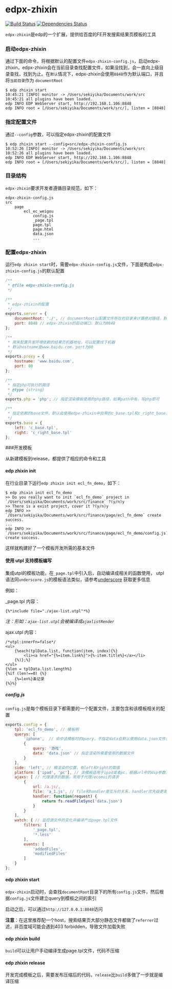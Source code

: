 # edpx-zhixin

[![Build Status](https://travis-ci.org/ecomfe/edpx-zhixin.png?branch=master)](https://travis-ci.org/ecomfe/edxp-zhixin) [![Dependencies Status](https://david-dm.org/ecomfe/edpx-zhixin.png)](https://david-dm.org/ecomfe/edpx-zhixin)


`edpx-zhixin`是edp的一个扩展，提供给百度的FE开发搜索结果页模板的工具

### 启动edpx-zhixin

通过下面的命令，将根据默认的配置文件`edpx-zhixin-config.js`，启动edpx-zhixin，edpx-zhixin会在当前目录查找配置文件，如果没找到，会一直向上级目录查找，找到为止。在`默认`情况下，edpx-zhixin会使用`8848`作为默认端口，并且将`当前目录`作为 `documentRoot`

```
$ edp zhixin start
10:45:21 [INFO] monitor -> /Users/sekiyika/Documents/work/src
10:45:21 all plugins have been loaded.
edp INFO EDP WebServer start, http://192.168.1.106:8848
edp INFO root = [/Users/sekiyika/Documents/work/src/], listen = [8848] 
```

### 指定配置文件

通过`--config`参数，可以指定edpx-zhixin的配置文件

```
$ edp zhixin start --config=src/edpx-zhixin-config.js 
10:52:26 [INFO] monitor -> /Users/sekiyika/Documents/work/src
10:52:26 all plugins have been loaded.
edp INFO EDP WebServer start, http://192.168.1.106:8848
edp INFO root = [/Users/sekiyika/Documents/work/src/], listen = [8848] 
```

### 目录结构

`edpx-zhixin`要求开发者遵循目录规范，如下：

    edpx-zhixin-config.js
    src
        page
            ecl_ec_weigou
                config.js
                _page.tpl
                page.tpl
                page.html
                data.json
                ...
                

### 配置edpx-zhixin

运行`edp zhixin start`时，需要`edpx-zhixin-config.js`文件，下面是构成`edpx-zhixin-config.js`的默认配置

```javascript
/**
 * @file edpx-zhixin-config.js
 */

/**
 * edpx-zhixin的配置
 */
exports.server = { 
    documentRoot: './', // documentRoot以配置文件所在的目录来计算绝对路径，默认为process.cwd()
    port: 8848 // edpx-zhixin的启动端口，默认为8848
};

/**
 * 用来配置开发环境依赖的结果页机器地址，可以配置线下机器
 * 默认hostname是www.baidu.com，port为80
 */
exports.proxy = { 
    hostname: 'www.baidu.com',
    port: 80
};

/**
 * 指定php可执行的路径
 * @type {string}
 */
exports.php = 'php'; // 指定渲染模板使用的php路径，如果path中有，写php即可

/**
 * 指定依赖的base文件，默认会使用edpx-zhixin中自带的c_base.tpl和c_right_base.tpl文件
 */
exports.base = { 
    left: 'c_base.tpl',
    right: 'c_right_base.tpl'
};
```

###开发模板

从新建模板到release，都提供了相应的命令和工具

#### edp zhixin init

在行业目录下运行`edp zhixin init ecl_fn_demo`，如下：

```
$ edp zhixin init ecl_fn_demo
>> Do you really want to init `ecl_fn_demo` project in `/Users/sekiyika/Documents/work/src/finance` ?(y/n)y
>> There is a exist project, cover it ?(y/n)y
edp INFO >> `/Users/sekiyika/Documents/work/src/finance/page/ecl_fn_demo` create success.
...
edp INFO >> `/Users/sekiyika/Documents/work/src/finance/page/ecl_fn_demo/config.js` create success.
```

这样就构建好了一个模板开发所需的基本文件


#### 使用 utpl 支持模板编写

集成utpl的模板功能，在`_page.tpl`中引入后，自动编译成相关的函数使用，
utpl语法同`underscore.js`的模板语法类似，请参考[underscore](http://documentcloud.github.io/underscore/) 获取更多信息

例如：


_page.tpl 内容：

```
{%*include file="./ajax-list.utpl"*%}
```

_注：形如：`ajax-list.utpl`会被编译成`ajaxlistRender`_

ajax.utpl 内容：

```
/*utpl:innerFn=false*/
<ul>
    {%each(tplData.list, function(item, index){%}
        <li><a href="{%=item.link%}">{%-item.title%}</a></li>
    {%)};%}
</ul>
{%len = tplData.list.length%}
{%if (len!==0) {%}
    {%=len%}条记录
{%}%}
```


##### config.js

`config.js`是每个模板目录下都需要的一个配置文件，主要包含和该模板相关的配置

```javascript
exports.config = { 
    tpl: 'ecl_fn_demo', // 模板明
    querys: [
        'iphone',  // 命中该模板时的query，不指定data会默认使用data.json文件作为数据文件
        {   
            query: '游戏',
            data: 'data.json' // 指定渲染所需要使用的数据文件
        }
    ],  
    side: 'left', // 模渲染的位置，有left和right的取值
    platform: ['ipad', 'pc'], // 该模板适用于ipad或者pc，根据url中的dsp参数来区分，可以为platform: 'pc'
    ajaxs: [ // 代理请求的数据，常用于代理/ecomui的请求
        {
            url: /a.js/,
            file: 'a_1.js', // file和handler是互斥的关系，handler优先级更高
            handler: function(request) {
                return fs.readFileSync('data.json')
            }
        }
    ],
    watch: { // 监控源文件的变化并编译产出page.tpl文件
        filters: [
            '_page.tpl',
            '*.less'
        ],
        events: [
            'addedFiles',
            'modifiedFiles'
        ]
    }
};
```

#### edp zhixin start

`edpx-zhixin`启动时，会查找`documentRoot`目录下的所有`config.js`文件，然后根据`config.js`文件建立query到模板之间的索引

启动之后，可以通过`http://127.0.0.1:8848`访问

**注意**：在这里推荐配一个host，搜索结果页大部分静态文件都做了`referrer`过滤，非百度域可能会遇到403 forbidden，导致文件加载失败


#### edp zhixin build

`build`可以让用户手动编译生成page.tpl文件，代码不压缩

#### edp zhixin release

开发完成模板之后，需要发布压缩后的代码，`release`比`build`多做了一步就是编译压缩



